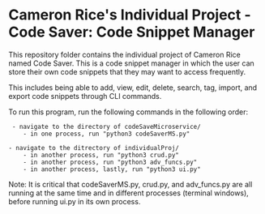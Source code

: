 # Cameron Rice's Individual Project - Code Saver: Code Snippet Manager

This repository folder contains the individual project of Cameron Rice named Code Saver. This is a code snippet manager in which the user can store their own code snippets that they may want to access frequently.

This includes being able to add, view, edit, delete, search, tag, import, and export code snippets through CLI commands.

To run this program, run the following commands in the following order:
   
     - navigate to the directory of codeSaveMicroservice/
        - in one process, run "python3 codeSaverMS.py"

    - navigate to the ditrectory of individualProj/
        - in another process, run "python3 crud.py"
        - in another process, run "python3 adv_funcs.py"
        - in another process, lastly, run "python3 ui.py"

Note: It is critical that codeSaverMS.py, crud.py, and adv_funcs.py are all running 
at the same time and in different processes (terminal windows), before running ui.py in its own process.

